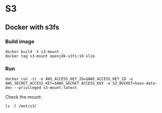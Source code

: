 # S3

## Docker with s3fs

### Build image

```
docker build -t s3-mount .
docker tag s3-mount openjdk-s3fs:18-slim
```

### Run 

```
docker run -it -e AWS_ACCESS_KEY_ID=$AWS_ACCESS_KEY_ID -e AWS_SECRET_ACCESS_KEY=$AWS_SECRET_ACCESS_KEY -e S3_BUCKET=haas-data-dev --privileged s3-mount:latest
```

Check the mount:
```
ls -l /mnt/s3/
```
